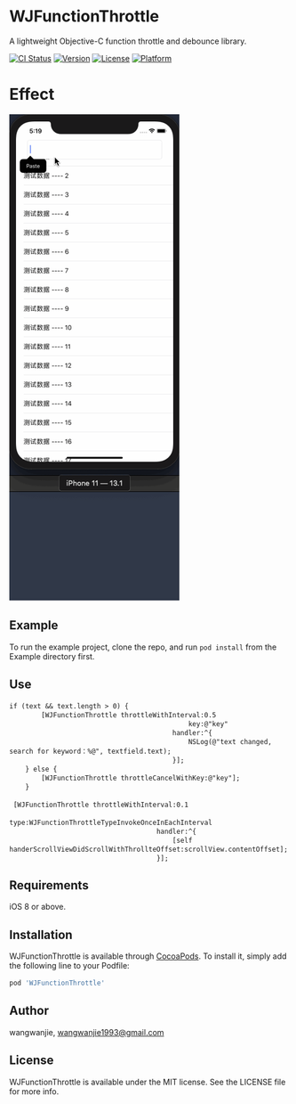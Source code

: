 # WJFunctionThrottle
A lightweight Objective-C function throttle and debounce library.

[![CI Status](https://img.shields.io/travis/wangwanjie/WJFunctionThrottle.svg?style=flat)](https://travis-ci.org/wangwanjie/WJFunctionThrottle)
[![Version](https://img.shields.io/cocoapods/v/WJFunctionThrottle.svg?style=flat)](https://cocoapods.org/pods/WJFunctionThrottle)
[![License](https://img.shields.io/cocoapods/l/WJFunctionThrottle.svg?style=flat)](https://cocoapods.org/pods/WJFunctionThrottle)
[![Platform](https://img.shields.io/cocoapods/p/WJFunctionThrottle.svg?style=flat)](https://cocoapods.org/pods/WJFunctionThrottle)

# Effect

![Effect](https://github.com/wangwanjie/WJFunctionThrottle/blob/master/image/demo.gif)

## Example

To run the example project, clone the repo, and run `pod install` from the Example directory first.

## Use

```ObjC
if (text && text.length > 0) {
        [WJFunctionThrottle throttleWithInterval:0.5
                                             key:@"key"
                                         handler:^{
                                             NSLog(@"text changed, search for keyword：%@", textfield.text);
                                         }];
    } else {
        [WJFunctionThrottle throttleCancelWithKey:@"key"];
    }
    
 [WJFunctionThrottle throttleWithInterval:0.1
                                        type:WJFunctionThrottleTypeInvokeOnceInEachInterval
                                     handler:^{
                                         [self handerScrollViewDidScrollWithThrollteOffset:scrollView.contentOffset];
                                     }];
```

## Requirements

iOS 8 or above.

## Installation

WJFunctionThrottle is available through [CocoaPods](https://cocoapods.org). To install
it, simply add the following line to your Podfile:

```ruby
pod 'WJFunctionThrottle'
```

## Author

wangwanjie, wangwanjie1993@gmail.com

## License

WJFunctionThrottle is available under the MIT license. See the LICENSE file for more info.
